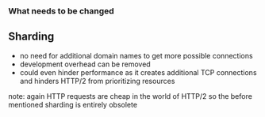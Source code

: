 ###  What needs to be changed <!-- .element: class="section-title" -->

##  Sharding

- no need for additional domain names to get more possible connections
- development overhead can be removed
- could even hinder performance as it creates additional TCP connections and hinders HTTP/2 from prioritizing resources

note:
    again HTTP requests are cheap in the world of HTTP/2
    so the before mentioned sharding is entirely obsolete
